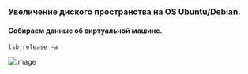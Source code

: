 ### Увеличение диского пространства на OS Ubuntu/Debian.
#### Собираем данные об виртуальной машине.
``` lsb_release -a ```

![image](https://github.com/tvgVita69/Linux_begin/assets/98489171/366f16ad-0318-4ac1-8db8-c4b8c3da2dae)

